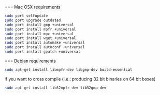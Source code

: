 === Mac OSX requirements

```bash
sudo port selfupdate
sudo port upgrade outdated
sudo port install gmp +universal
sudo port install mpfr +universal
sudo port install mpc +universal
sudo port install wget +universal
sudo port install automake +universal
sudo port install autoconf +universal
sudo port install gpatch +universal
```

=== Debian requirements

```bash
sudo apt-get install libmpfr-dev libgmp-dev build-essential
```

If you want to cross compile (i.e.: producing 32 bit binaries on 64 bit boxes)
```bash
sudo apt-get install lib32mpfr-dev lib32gmp-dev
```


